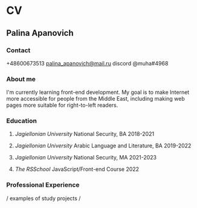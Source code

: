 # CV
## Palina Apanovich
### Contact
+48600673513
palina_apanovich@mail.ru
discord @muha#4968

### About me
I'm currently learning front-end development. My goal is to make Internet more accessible for people from the Middle East, including making web pages more suitable for right-to-left readers.

### Education
1. _Jagiellonian University_
National Security, BA
2018-2021

2. _Jagiellonian University_
Arabic Language and Literature, BA
2019-2022

3. _Jagiellonian University_
National Security, MA
2021-2023

4. _The RSSchool_
JavaScript/Front-end Course
2022

### Professional Experience
/ examples of study projects /